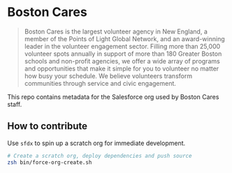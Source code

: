 # Boston Cares

> Boston Cares is the largest volunteer agency in New England, a member of the Points of Light Global Network, and an award-winning leader in the volunteer engagement sector. Filling more than 25,000 volunteer spots annually in support of more than 180 Greater Boston schools and non-profit agencies, we offer a wide array of programs and opportunities that make it simple for you to volunteer no matter how busy your schedule. We believe volunteers transform communities through service and civic engagement.

This repo contains metadata for the Salesforce org used by Boston Cares staff.

## How to contribute

Use `sfdx` to spin up a scratch org for immediate development.

```sh
# Create a scratch org, deploy dependencies and push source
zsh bin/force-org-create.sh
```
